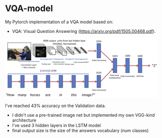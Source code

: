 # VQA-model

My Pytorch implementation of a VQA model based on:
- VQA: Visual Question Answering (https://arxiv.org/pdf/1505.00468.pdf).

![model](.//CNN_LSTM.png)

I've reached 43% accuracy on the Validation data.

* I didn't use a pre-trained image net but implemented my own VGG-kind architecture 
* I've used 3 hidden layers in the LSTM model
* final output size is the size of the answers vocabulary (num classes)
